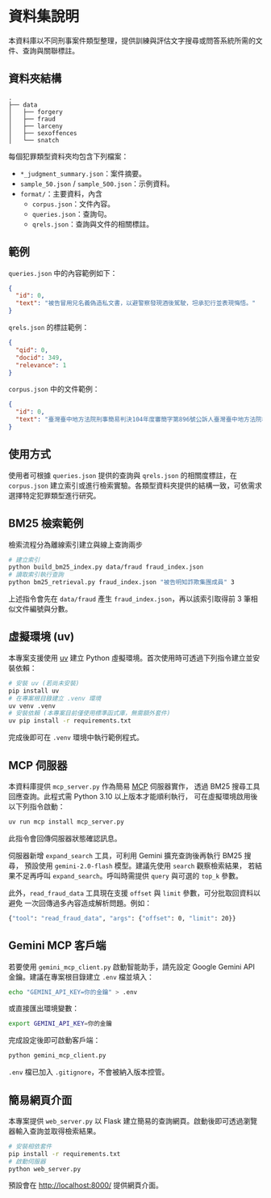 # 資料集說明

本資料庫以不同刑事案件類型整理，提供訓練與評估文字搜尋或問答系統所需的文件、查詢與關聯標註。

## 資料夾結構

```
.
├── data
│   ├── forgery
│   ├── fraud
│   ├── larceny
│   ├── sexoffences
│   └── snatch
```

每個犯罪類型資料夾均包含下列檔案：

- `*_judgment_summary.json`：案件摘要。
- `sample_50.json` / `sample_500.json`：示例資料。
- `format/`：主要資料，內含
  - `corpus.json`：文件內容。
  - `queries.json`：查詢句。
  - `qrels.json`：查詢與文件的相關標註。

## 範例

`queries.json` 中的內容範例如下：

```json
{
  "id": 0,
  "text": "被告冒用兄名義偽造私文書，以避警察發現酒後駕駛，坦承犯行並表現悔悟。"
}
```

`qrels.json` 的標註範例：

```json
{
  "qid": 0,
  "docid": 349,
  "relevance": 1
}
```

`corpus.json` 中的文件範例：

```json
{
  "id": 0,
  "text": "臺灣臺中地方法院刑事簡易判決104年度審簡字第896號公訴人臺灣臺中地方法院檢察署檢察官被告游麗華上列被告因偽造文書案件，經檢察官提起"
}
```

## 使用方式

使用者可根據 `queries.json` 提供的查詢與 `qrels.json` 的相關度標註，在 `corpus.json` 建立索引或進行檢索實驗。各類型資料夾提供的結構一致，可依需求選擇特定犯罪類型進行研究。


## BM25 檢索範例

檢索流程分為離線索引建立與線上查詢兩步

```bash
# 建立索引
python build_bm25_index.py data/fraud fraud_index.json
# 讀取索引執行查詢
python bm25_retrieval.py fraud_index.json "被告明知詐欺集團成員" 3
```

上述指令會先在 `data/fraud` 產生 `fraud_index.json`，再以該索引取得前 3 筆相似文件編號與分數。


## 虛擬環境 (uv)

本專案支援使用 [uv](https://github.com/astral-sh/uv) 建立 Python 虛擬環境。首次使用時可透過下列指令建立並安裝依賴：

```bash
# 安裝 uv (若尚未安裝)
pip install uv
# 在專案根目錄建立 .venv 環境
uv venv .venv
# 安裝依賴 (本專案目前僅使用標準函式庫，無需額外套件)
uv pip install -r requirements.txt
```

完成後即可在 `.venv` 環境中執行範例程式。

## MCP 伺服器

本資料庫提供 `mcp_server.py` 作為簡易 [MCP](https://github.com/UDICatNCHU/mcp) 伺服器實作，
透過 BM25 搜尋工具回應查詢。此程式需 Python 3.10 以上版本才能順利執行，
可在虛擬環境啟用後以下列指令啟動：

 ```bash
 uv run mcp install mcp_server.py
 ```

此指令會回傳伺服器狀態確認訊息。

伺服器新增 `expand_search` 工具，可利用 Gemini 擴充查詢後再執行 BM25 搜尋，
預設使用 `gemini-2.0-flash` 模型。建議先使用 `search` 觀察檢索結果，
若結果不足再呼叫 `expand_search`。呼叫時需提供 `query` 與可選的 `top_k` 參數。

此外，`read_fraud_data` 工具現在支援 `offset` 與 `limit` 參數，可分批取回資料以避免
一次回傳過多內容造成解析問題。例如：

```bash
{"tool": "read_fraud_data", "args": {"offset": 0, "limit": 20}}
```

## Gemini MCP 客戶端

若要使用 `gemini_mcp_client.py` 啟動智能助手，請先設定 Google Gemini API 金鑰。建議在專案根目錄建立 `.env` 檔並填入：

```bash
echo "GEMINI_API_KEY=你的金鑰" > .env
```

或直接匯出環境變數：

```bash
export GEMINI_API_KEY=你的金鑰
```

完成設定後即可啟動客戶端：

```bash
python gemini_mcp_client.py
```

`.env` 檔已加入 `.gitignore`，不會被納入版本控管。

## 簡易網頁介面

本專案提供 `web_server.py` 以 Flask 建立簡易的查詢網頁。啟動後即可透過瀏覽器輸入查詢並取得檢索結果。

```bash
# 安裝相依套件
pip install -r requirements.txt
# 啟動伺服器
python web_server.py
```

預設會在 <http://localhost:8000/> 提供網頁介面。
